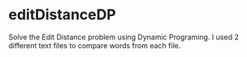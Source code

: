 # editDistanceDP
Solve the Edit Distance problem using Dynamic Programing. I used 2 different text files to compare words from each file. 
